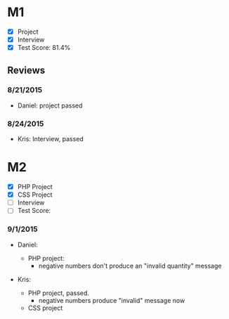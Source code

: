# M1

- [x] Project
- [x] Interview
- [x] Test Score: 81.4%

## Reviews

### 8/21/2015
- Daniel: project passed

### 8/24/2015
- Kris: Interview, passed

# M2

- [x] PHP Project
- [x] CSS Project
- [ ] Interview
- [ ] Test Score: 

### 9/1/2015
- Daniel: 
  - PHP project:
    - negative numbers don't produce an "invalid quantity" message

- Kris: 
  - PHP project, passed. 
    - negative numbers produce "invalid" message now
  - CSS project
